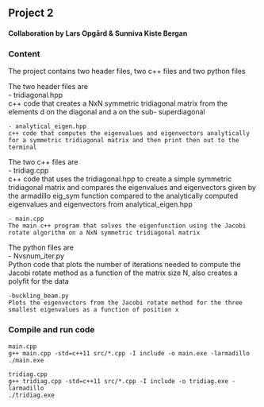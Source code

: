 ## Project 2

#### Collaboration by Lars Opgård & Sunniva Kiste Bergan

### Content

The project contains two header files, two c++ files and two python files 

The two header files are  
    - tridiagonal.hpp  
    c++ code that creates a NxN symmetric tridiagonal matrix from the elements d on the diagonal and a on the sub- superdiagonal  
    
    - analytical_eigen.hpp  
    c++ code that computes the eigenvalues and eigenvectors analytically for a symmetric tridiagonal matrix and then print then out to the terminal  
    
The two c++ files are  
    - tridiag.cpp  
    c++ code that uses the tridiagonal.hpp to create a simple symmetric tridiagonal matrix and compares the eigenvalues and eigenvectors given
    by the armadillo eig_sym function compared to the analytically computed eigenvalues and eigenvectors from analytical_eigen.hpp  
    
    - main.cpp  
    The main c++ program that solves the eigenfunction using the Jacobi rotate algorithm on a NxN symmetric tridiagonal matrix  
    
The python files are  
    - Nvsnum_iter.py  
    Python code that plots the number of iterations needed to compute the Jacobi rotate method as a function of the matrix size N, also creates a polyfit
    for the data  
    
    -buckling_beam.py  
    Plots the eigenvectors from the Jacobi rotate method for the three smallest eigenvalues as a function of position x  


### Compile and run code

    main.cpp
    g++ main.cpp -std=c++11 src/*.cpp -I include -o main.exe -larmadillo
    ./main.exe

    tridiag.cpp
    g++ tridiag.cpp -std=c++11 src/*.cpp -I include -o tridiag.exe -larmadillo
    ./tridiag.exe

